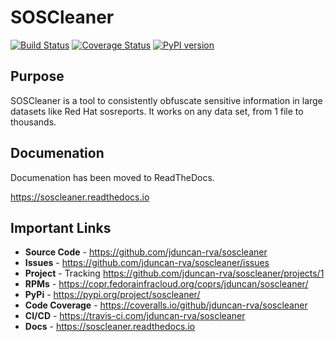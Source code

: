 SOSCleaner
==========

[![Build Status](https://travis-ci.org/jduncan-rva/soscleaner.svg?branch=master)](https://travis-ci.org/RedHatGov/soscleaner) [![Coverage Status](https://coveralls.io/repos/github/jduncan-rva/soscleaner/badge.svg?branch=master)](https://coveralls.io/github/jduncan-rva/soscleaner?branch=master) [![PyPI version](https://badge.fury.io/py/soscleaner.svg)](https://badge.fury.io/py/soscleaner)


Purpose
-------
SOSCleaner is a tool to consistently obfuscate sensitive information in large datasets like Red Hat sosreports. It works on any data set, from 1 file to thousands.

Documenation
----------------
Documenation has been moved to ReadTheDocs.

https://soscleaner.readthedocs.io

Important Links
--------------------
* **Source Code** - https://github.com/jduncan-rva/soscleaner
* **Issues** - https://github.com/jduncan-rva/soscleaner/issues
* **Project** - Tracking https://github.com/jduncan-rva/soscleaner/projects/1
* **RPMs** - https://copr.fedorainfracloud.org/coprs/jduncan/soscleaner/
* **PyPi** - https://pypi.org/project/soscleaner/
* **Code Coverage** - https://coveralls.io/github/jduncan-rva/soscleaner
* **CI/CD** - https://travis-ci.com/jduncan-rva/soscleaner
* **Docs** - https://soscleaner.readthedocs.io
